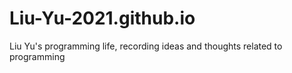 # Liu-Yu-2021.github.io
Liu Yu's programming life, recording ideas and thoughts related to programming
